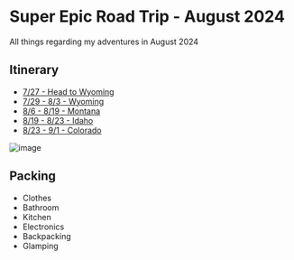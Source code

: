 # Super Epic Road Trip - August 2024
All things regarding my adventures in August 2024

## Itinerary
* [7/27 - Head to Wyoming](Itinerary/7_27_Blastoff.md)
* [7/29 - 8/3 - Wyoming](Itinerary/7_29_Wyoming.md)
* [8/6 - 8/19 - Montana](Itinerary/8_06_Montana.md)
* [8/19 - 8/23 - Idaho](Itinerary/8_19_Idaho.md)
* [8/23 - 9/1 - Colorado](Itinerary/8_26_Colorado.md)

![image](https://github.com/alowry721/August2024/assets/18517196/29ffac97-5b44-4af2-af39-7041da1fdfde)

## Packing

* Clothes
* Bathroom
* Kitchen
* Electronics
* Backpacking
* Glamping
